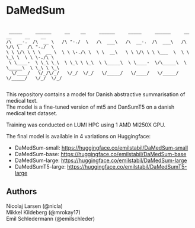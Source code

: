 # DaMedSum

```

 _____     ______     __    __     ______     _____     ______     __  __     __    __       
/\  __-.  /\  __ \   /\ "-./  \   /\  ___\   /\  __-.  /\  ___\   /\ \/\ \   /\ "-./  \     
\ \ \/\ \ \ \  __ \  \ \ \-./\ \  \ \  __\   \ \ \/\ \ \ \___  \  \ \ \_\ \  \ \ \-./\ \   
 \ \____-  \ \_\ \_\  \ \_\ \ \_\  \ \_____\  \ \____-  \/\_____\  \ \_____\  \ \_\ \ \_\   
  \/____/   \/_/\/_/   \/_/  \/_/   \/_____/   \/____/   \/_____/   \/_____/   \/_/  \/_/   
                                                                                                                                                                          
```

This repository contains a model for Danish abstractive summarisation of medical text.  
The model is a fine-tuned version of mt5 and DanSumT5 on a danish medical text dataset.

Training was conducted on LUMI HPC using 1 AMD MI250X GPU.

The final model is available in 4 variations on Huggingface:
* DaMedSum-small: https://huggingface.co/emilstabil/DaMedSum-small 
* DaMedSum-base: https://huggingface.co/emilstabil/DaMedSum-base 
* DaMedSum-large: https://huggingface.co/emilstabil/DaMedSum-large 
* DaMedSumT5-large: https://huggingface.co/emilstabil/DaMedSumT5-large 

## Authors
Nicolaj Larsen (@nicla)    
Mikkel Kildeberg (@mrokay17)  
Emil Schledermann (@emilschleder)